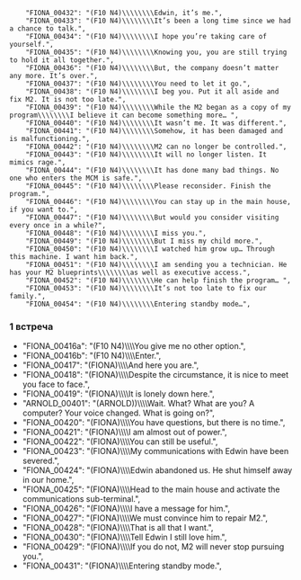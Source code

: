         "FIONA_00432": "(F10 N4)\\\\\\\\Edwin, it’s me.",
        "FIONA_00433": "(F10 N4)\\\\\\\\It’s been a long time since we had a chance to talk.",
        "FIONA_00434": "(F10 N4)\\\\\\\\I hope you’re taking care of yourself.",
        "FIONA_00435": "(F10 N4)\\\\\\\\Knowing you, you are still trying to hold it all together.",
        "FIONA_00436": "(F10 N4)\\\\\\\\But, the company doesn’t matter any more. It’s over.",
        "FIONA_00437": "(F10 N4)\\\\\\\\You need to let it go.",
        "FIONA_00438": "(F10 N4)\\\\\\\\I beg you. Put it all aside and fix M2. It is not too late.",
        "FIONA_00439": "(F10 N4)\\\\\\\\While the M2 began as a copy of my program\\\\\\\\I believe it can become something more… ",
        "FIONA_00440": "(F10 N4)\\\\\\\\It wasn’t me. It was different.",
        "FIONA_00441": "(F10 N4)\\\\\\\\Somehow, it has been damaged and is malfunctioning.",
        "FIONA_00442": "(F10 N4)\\\\\\\\M2 can no longer be controlled.",
        "FIONA_00443": "(F10 N4)\\\\\\\\It will no longer listen. It mimics rage.",
        "FIONA_00444": "(F10 N4)\\\\\\\\It has done many bad things. No one who enters the MCM is safe.",
        "FIONA_00445": "(F10 N4)\\\\\\\\Please reconsider. Finish the program.",
        "FIONA_00446": "(F10 N4)\\\\\\\\You can stay up in the main house, if you want to.",
        "FIONA_00447": "(F10 N4)\\\\\\\\But would you consider visiting every once in a while?",
        "FIONA_00448": "(F10 N4)\\\\\\\\I miss you.",
        "FIONA_00449": "(F10 N4)\\\\\\\\But I miss my child more.",
        "FIONA_00450": "(F10 N4)\\\\\\\\I watched him grow up… Through this machine. I want him back.",
        "FIONA_00451": "(F10 N4)\\\\\\\\I am sending you a technician. He has your M2 blueprints\\\\\\\\as well as executive access.",
        "FIONA_00452": "(F10 N4)\\\\\\\\He can help finish the program… ",
        "FIONA_00453": "(F10 N4)\\\\\\\\It’s not too late to fix our family.",
        "FIONA_00454": "(F10 N4)\\\\\\\\Entering standby mode…",

### 1 встреча
- "FIONA_00416a": "(F10 N4)\\\\\\\\You give me no other option.",
- "FIONA_00416b": "(F10 N4)\\\\\\\\Enter.",
- "FIONA_00417": "(FIONA)\\\\\\\\And here you are.",
- "FIONA_00418": "(FIONA)\\\\\\\\Despite the circumstance, it is nice to meet you face to face.",
- "FIONA_00419": "(FIONA)\\\\\\\\It is lonely down here.",
- "ARNOLD_00401": "(ARNOLD))\\\\\\\\Wait. What? What are you? A computer? Your voice changed. What is going on?",
- "FIONA_00420": "(FIONA)\\\\\\\\You have questions, but there is no time.",
- "FIONA_00421": "(FIONA)\\\\\\\\I am almost out of power.",
- "FIONA_00422": "(FIONA)\\\\\\\\You can still be useful.",
- "FIONA_00423": "(FIONA)\\\\\\\\My communications with Edwin have been severed.",
- "FIONA_00424": "(FIONA)\\\\\\\\Edwin abandoned us. He shut himself away in our home.",
- "FIONA_00425": "(FIONA)\\\\\\\\Head to the main house and activate the communications sub-terminal.",
- "FIONA_00426": "(FIONA)\\\\\\\\I have a message for him.",
- "FIONA_00427": "(FIONA)\\\\\\\\We must convince him to repair M2.",
- "FIONA_00428": "(FIONA)\\\\\\\\That is all that I want.",
- "FIONA_00430": "(FIONA)\\\\\\\\Tell Edwin I still love him.",
- "FIONA_00429": "(FIONA)\\\\\\\\If you do not, M2 will never stop pursuing you.",
- "FIONA_00431": "(FIONA)\\\\\\\\Entering standby mode.",
